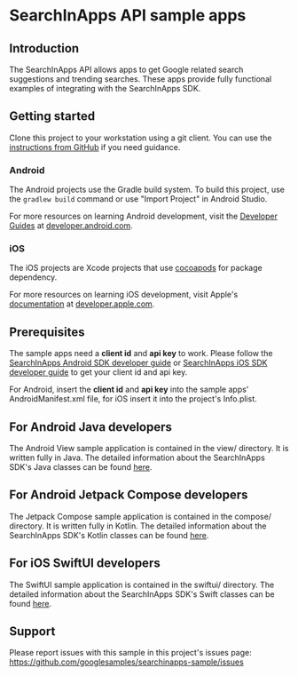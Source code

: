 SearchInApps API sample apps
============

Introduction
------------

The SearchInApps API allows apps to get Google related search suggestions and trending searches.
These apps provide fully functional examples of integrating with the SearchInApps SDK.

Getting started
---------------
Clone this project to your workstation using a git client. You can use the
[instructions from GitHub](https://docs.github.com/en/free-pro-team@latest/github/creating-cloning-and-archiving-repositories/cloning-a-repository)
if you need guidance.

### Android ###
The Android projects use the Gradle build system. To build this project, use the
`gradlew build` command or use "Import Project" in Android Studio.

For more resources on learning Android development, visit the
[Developer Guides](https://developer.android.com/guide/) at
[developer.android.com](https://developer.android.com).

### iOS ###
The iOS projects are Xcode projects that use [cocoapods](https://cocoapods.org/)
for package dependency. 

For more resources on learning iOS development, visit Apple's
[documentation](https://developer.apple.com/documentation/) at
[developer.apple.com](https://developer.apple.com).

Prerequisites
-------------

The sample apps need a **client id** and **api key** to work. Please follow the [SearchInApps Android SDK developer guide](https://developers.google.com/search-in-apps/android) or [SearchInApps iOS SDK developer guide](https://developers.google.com/search-in-apps/ios) to get your client id and api key.

For Android, insert the **client id** and **api key** into the sample apps' AndroidManifest.xml file, for iOS insert it into the project's Info.plist.

For Android Java developers
-------------------

The Android View sample application is contained in the view/ directory. It is written fully in Java. The detailed information about the SearchInApps SDK's Java classes can be found [here](https://developers.google.com/search-in-apps/android/reference/com/google/android/libraries/searchinapps/package-summary).

For Android Jetpack Compose developers
------------------------------

The Jetpack Compose sample application is contained in the compose/ directory. It is written fully in Kotlin. The detailed information about the SearchInApps SDK's Kotlin classes can be found [here](https://developers.google.com/search-in-apps/android/reference/kotlin/com/google/android/libraries/searchinapps/package-summary).

For iOS SwiftUI developers
------------------------------
The SwiftUI sample application is contained in the swiftui/ directory. The detailed information about the SearchInApps SDK's Swift classes can be found [here](https://developers.google.com/search-in-apps/ios/reference/api/swift_reference/Classes/ContextualSearchRuntime).


Support
-------

Please report issues with this sample in this project's issues page:
https://github.com/googlesamples/searchinapps-sample/issues
